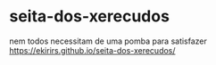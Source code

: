 # seita-dos-xerecudos
nem todos necessitam de uma pomba para satisfazer
https://ekirirs.github.io/seita-dos-xerecudos/
